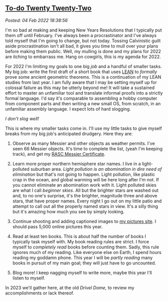 

[To-do Twenty Twenty-Two](http://analyzethedatanotthedrivel.org/2022/02/04/to-do-twenty-twenty-two/)
----------------------------------------------------------------------------------------------------

*Posted: 04 Feb 2022 18:38:56*

I'm so bad at making and keeping New Years Resolutions that I typically
put them off until February. I've always been a procrastinator and I've
always told myself that I'm going to change, but not today. Tossing
Calvinistic guilt aside procrastination isn't all bad, it gives you time
to mull over your plans before making them public. Well, my mulling is
done and my plans for 2022 are itching to embarrass me. Hang on
cowgirls, this is my agenda for 2022.

For 2022 I'm limiting my goals to one big *job* and a handful of smaller
tasks. My big job: write the first draft of a short book that uses
[LEAN](https://leanprover-community.github.io/) to *formally* prove some
ancient geometric theorems. This is a continuation of my LEAN studies
from last year. I am fully aware that I may be setting myself up for
colossal failure as this may be utterly beyond me! It will take a
sustained effort to master an unfamiliar tool and translate informal
proofs into a strictly formal language. I'd say it's comparable to
assembling a hobby computer from component parts and then writing a new
small OS, from scratch, in an unfamiliar assembly language. I expect
lots of hard slogging.

*I don't slog well!*

This is where my smaller tasks come in. I'll use my little tasks to give
myself breaks from my big job's anticipated drudgery. Here they are:

1.  Observe as many Messier and other objects as weather permits. I've
    seen 66 Messier objects. It's time to complete the list, (yeah I'm
    keeping track), and get my [RASC Messier
    Certificate](https://www.rasc.ca/observing/messier-certificate).

2.  Learn more proper northern hemisphere star names. I live in a
    light-polluted suburban area. *Light pollution is an abomination in
    dire need of elimination* but that's not going to happen. Light
    pollution, like plastic crap in the ocean, and global warming will
    be here long after I'm not. If you cannot eliminate an abomination
    work with it. Light polluted skies are what I call *beginner skies*.
    All but the brighter stars are washed out and, to no one's surprise,
    it's the brighter, magnitude three and above stars, that have proper
    names. Every night I go out on my little patio and attempt to call
    out all the properly named stars in view. It's a silly thing but
    it's amazing how much you see by simply looking.

3.  Continue shooting and adding captioned images to [my pictures
    site](https://conceptcontrol.smugmug.com/). I should pass 5,000
    online pictures this year.

4.  Read at least ten books. This is about half the number of books I
    typically task myself with. My book reading rules are strict. I
    force myself to *completely read* books before counting them. Sadly,
    this rule ignores much of my reading. Like everyone else on Earth, I
    spend hours reading my goddamn phone. This year I will be *partly
    reading* many books in pursuit of my main goal; they will just have
    to go uncounted.

5.  Blog more! I keep nagging myself to write more, maybe this year I'll
    listen to myself.

In 2023 we'll gather here, at the old *Drivel Dome,* to review my
accomplishments or lack thereof.
